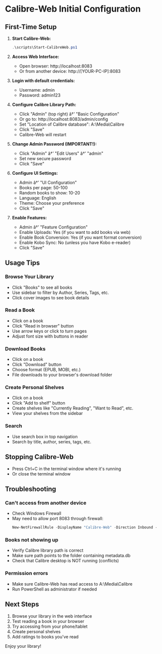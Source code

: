 ﻿# Calibre-Web Initial Configuration

## First-Time Setup

1. **Start Calibre-Web:**
   ```powershell
   .\scripts\Start-CalibreWeb.ps1
   ```

2. **Access Web Interface:**
   - Open browser: http://localhost:8083
   - Or from another device: http://[YOUR-PC-IP]:8083

3. **Login with default credentials:**
   - Username: admin
   - Password: admin123

4. **Configure Calibre Library Path:**
   - Click "Admin" (top right) â†’ "Basic Configuration"
   - Or go to: http://localhost:8083/admin/config
   - Set "Location of Calibre database": A:\Media\Calibre
   - Click "Save"
   - Calibre-Web will restart

5. **Change Admin Password (IMPORTANT!):**
   - Click "Admin" â†’ "Edit Users" â†’ "admin"
   - Set new secure password
   - Click "Save"

6. **Configure UI Settings:**
   - Admin â†’ "UI Configuration"
   - Books per page: 50-100
   - Random books to show: 10-20
   - Language: English
   - Theme: Choose your preference
   - Click "Save"

7. **Enable Features:**
   - Admin â†’ "Feature Configuration"
   - Enable Uploads: Yes (if you want to add books via web)
   - Enable Book Conversion: Yes (if you want format conversion)
   - Enable Kobo Sync: No (unless you have Kobo e-reader)
   - Click "Save"

## Usage Tips

### Browse Your Library
- Click "Books" to see all books
- Use sidebar to filter by Author, Series, Tags, etc.
- Click cover images to see book details

### Read a Book
- Click on a book
- Click "Read in browser" button
- Use arrow keys or click to turn pages
- Adjust font size with buttons in reader

### Download Books
- Click on a book
- Click "Download" button
- Choose format (EPUB, MOBI, etc.)
- File downloads to your browser's download folder

### Create Personal Shelves
- Click on a book
- Click "Add to shelf" button
- Create shelves like "Currently Reading", "Want to Read", etc.
- View your shelves from the sidebar

### Search
- Use search box in top navigation
- Search by title, author, series, tags, etc.

## Stopping Calibre-Web

- Press Ctrl+C in the terminal window where it's running
- Or close the terminal window

## Troubleshooting

### Can't access from another device
- Check Windows Firewall
- May need to allow port 8083 through firewall:
  ```powershell
  New-NetFirewallRule -DisplayName "Calibre-Web" -Direction Inbound -Protocol TCP -LocalPort 8083 -Action Allow
  ```

### Books not showing up
- Verify Calibre library path is correct
- Make sure path points to the folder containing metadata.db
- Check that Calibre desktop is NOT running (conflicts)

### Permission errors
- Make sure Calibre-Web has read access to A:\Media\Calibre
- Run PowerShell as administrator if needed

## Next Steps

1. Browse your library in the web interface
2. Test reading a book in your browser
3. Try accessing from your phone/tablet
4. Create personal shelves
5. Add ratings to books you've read

Enjoy your library!
